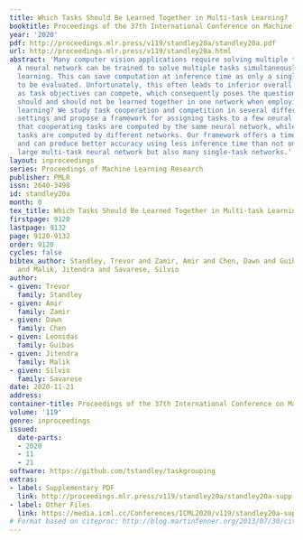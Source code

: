 ```yaml
---
title: Which Tasks Should Be Learned Together in Multi-task Learning?
booktitle: Proceedings of the 37th International Conference on Machine Learning
year: '2020'
pdf: http://proceedings.mlr.press/v119/standley20a/standley20a.pdf
url: http://proceedings.mlr.press/v119/standley20a.html
abstract: 'Many computer vision applications require solving multiple tasks in real-time.
  A neural network can be trained to solve multiple tasks simultaneously using multi-task
  learning. This can save computation at inference time as only a single network needs
  to be evaluated. Unfortunately, this often leads to inferior overall performance
  as task objectives can compete, which consequently poses the question: which tasks
  should and should not be learned together in one network when employing multi-task
  learning? We study task cooperation and competition in several different learning
  settings and propose a framework for assigning tasks to a few neural networks such
  that cooperating tasks are computed by the same neural network, while competing
  tasks are computed by different networks. Our framework offers a time-accuracy trade-off
  and can produce better accuracy using less inference time than not only a single
  large multi-task neural network but also many single-task networks.'
layout: inproceedings
series: Proceedings of Machine Learning Research
publisher: PMLR
issn: 2640-3498
id: standley20a
month: 0
tex_title: Which Tasks Should Be Learned Together in Multi-task Learning?
firstpage: 9120
lastpage: 9132
page: 9120-9132
order: 9120
cycles: false
bibtex_author: Standley, Trevor and Zamir, Amir and Chen, Dawn and Guibas, Leonidas
  and Malik, Jitendra and Savarese, Silvio
author:
- given: Trevor
  family: Standley
- given: Amir
  family: Zamir
- given: Dawn
  family: Chen
- given: Leonidas
  family: Guibas
- given: Jitendra
  family: Malik
- given: Silvio
  family: Savarese
date: 2020-11-21
address: 
container-title: Proceedings of the 37th International Conference on Machine Learning
volume: '119'
genre: inproceedings
issued:
  date-parts:
  - 2020
  - 11
  - 21
software: https://github.com/tstandley/taskgrouping
extras:
- label: Supplementary PDF
  link: http://proceedings.mlr.press/v119/standley20a/standley20a-supp.pdf
- label: Other Files
  link: https://media.icml.cc/Conferences/ICML2020/v119/standley20a-supp.zip
# Format based on citeproc: http://blog.martinfenner.org/2013/07/30/citeproc-yaml-for-bibliographies/
---
```

